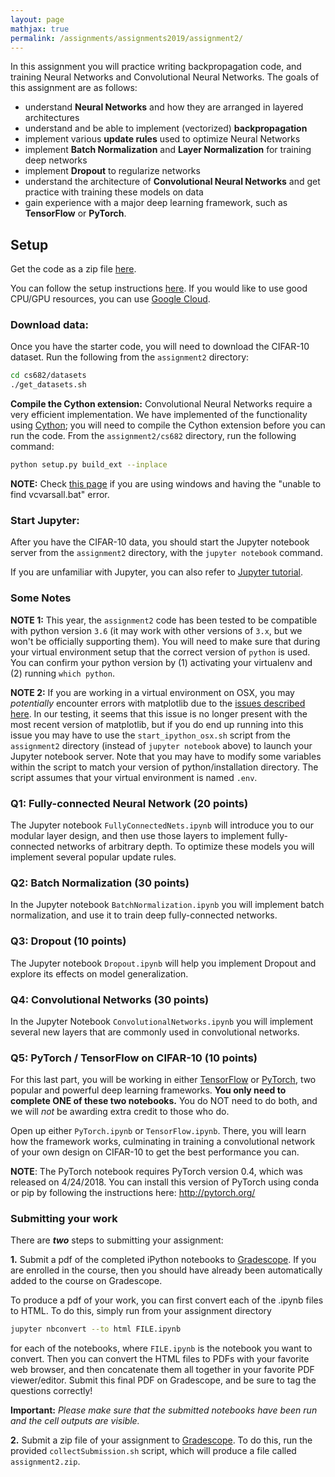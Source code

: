 ```yaml
---
layout: page
mathjax: true
permalink: /assignments/assignments2019/assignment2/
---
```


In this assignment you will practice writing backpropagation code, and training
Neural Networks and Convolutional Neural Networks. The goals of this assignment
are as follows:

- understand **Neural Networks** and how they are arranged in layered
  architectures
- understand and be able to implement (vectorized) **backpropagation**
- implement various **update rules** used to optimize Neural Networks
- implement **Batch Normalization** and **Layer Normalization** for training deep networks
- implement **Dropout** to regularize networks
- understand the architecture of **Convolutional Neural Networks** and
  get practice with training these models on data
- gain experience with a major deep learning framework, such as **TensorFlow** or **PyTorch**.

## Setup
Get the code as a zip file [here](http://compsci682-fa19.github.io/assignments/assignments2019/assignment2.zip).

You can follow the setup instructions [here](http://compsci682-fa19.github.io/setup-instructions/). If you would like to use good CPU/GPU resources, you can use [Google Cloud](http://compsci682-fa19.github.io/gce-tutorial/).

<!-- **NOTE: Our initial release of the assignment did not include the PyTorch and TensorFlow notebooks for Q5. These have now been finalized, and the zip file has been updated with these notebooks.** -->

### Download data:
Once you have the starter code, you will need to download the CIFAR-10 dataset.
Run the following from the `assignment2` directory:

```bash
cd cs682/datasets
./get_datasets.sh
```

**Compile the Cython extension:** 
Convolutional Neural Networks require a very
efficient implementation. We have implemented of the functionality using
[Cython](http://cython.org/); you will need to compile the Cython extension
before you can run the code. From the `assignment2/cs682` directory, run the following
command:

```bash
python setup.py build_ext --inplace
```

**NOTE:** Check [this page](https://github.com/cython/cython/wiki/CythonExtensionsOnWindows) if you are using windows and having the "unable to find vcvarsall.bat" error.


### Start Jupyter:
After you have the CIFAR-10 data, you should start the Jupyter notebook server from the
`assignment2` directory, with the `jupyter notebook` command.
<!--
After you have the CIFAR-10 data, you should start the Jupyter notebook server from the
`assignment2` directory, with the `jupyter notebook` command. (See the [Google Cloud Tutorial](http://cs231n.github.io/gce-tutorial/) for any additional steps you may need to do for setting this up, if you are working remotely). -->

If you are unfamiliar with Jupyter, you can also refer to [Jupyter tutorial](/ipython-tutorial).

### Some Notes
**NOTE 1:** This year, the `assignment2` code has been tested to be compatible with python version `3.6` (it may work with other versions of `3.x`, but we won't be officially supporting them). You will need to make sure that during your virtual environment setup that the correct version of `python` is used. You can confirm your python version by (1) activating your virtualenv and (2) running `which python`.

**NOTE 2:** If you are working in a virtual environment on OSX, you may *potentially* encounter
errors with matplotlib due to the [issues described here](http://matplotlib.org/faq/virtualenv_faq.html). In our testing, it seems that this issue is no longer present with the most recent version of matplotlib, but if you do end up running into this issue you may have to use the `start_ipython_osx.sh` script from the `assignment2` directory (instead of `jupyter notebook` above) to launch your Jupyter notebook server. Note that you may have to modify some variables within the script to match your version of python/installation directory. The script assumes that your virtual environment is named `.env`.

### Q1: Fully-connected Neural Network (20 points)
The Jupyter notebook `FullyConnectedNets.ipynb` will introduce you to our
modular layer design, and then use those layers to implement fully-connected
networks of arbitrary depth. To optimize these models you will implement several
popular update rules.

### Q2: Batch Normalization (30 points)
In the Jupyter notebook `BatchNormalization.ipynb` you will implement batch
normalization, and use it to train deep fully-connected networks.

### Q3: Dropout (10 points)
The Jupyter notebook `Dropout.ipynb` will help you implement Dropout and explore
its effects on model generalization.

### Q4: Convolutional Networks (30 points)
In the Jupyter Notebook `ConvolutionalNetworks.ipynb` you will implement several new layers that are commonly used in convolutional networks.

### Q5: PyTorch / TensorFlow on CIFAR-10 (10 points)
For this last part, you will be working in either [TensorFlow](https://www.tensorflow.org/install/) or [PyTorch](https://pytorch.org/), two popular and powerful deep learning frameworks. **You only need to complete ONE of these two notebooks.** You do NOT need to do both, and we will _not_ be awarding extra credit to those who do.

Open up either `PyTorch.ipynb` or `TensorFlow.ipynb`. There, you will learn how the framework works, culminating in training a  convolutional network of your own design on CIFAR-10 to get the best performance you can.

**NOTE**: The PyTorch notebook requires PyTorch version 0.4, which was released on 4/24/2018. You can install this version of PyTorch using conda or pip by following the instructions here: http://pytorch.org/


### Submitting your work
There are **_two_** steps to submitting your assignment:

**1.** Submit a pdf of the completed iPython notebooks to [Gradescope](https://gradescope.com/courses/24357). If you are enrolled in the course, then you should have already been automatically added to the course on Gradescope.

To produce a pdf of your work, you can first convert each of the .ipynb files to HTML. To do this, simply run from your assignment directory

```bash
jupyter nbconvert --to html FILE.ipynb
```
for each of the notebooks, where `FILE.ipynb` is the notebook you want to convert. Then you can convert the HTML files to PDFs with your favorite web browser, and then concatenate them all together in your favorite PDF viewer/editor. Submit this final PDF on Gradescope, and be sure to tag the questions correctly!

**Important:** _Please make sure that the submitted notebooks have been run and the cell outputs are visible._

**2.** Submit a zip file of your assignment to [Gradescope](https://gradescope.com/courses/24357). To do this, run the provided `collectSubmission.sh` script, which will produce a file called `assignment2.zip`.

